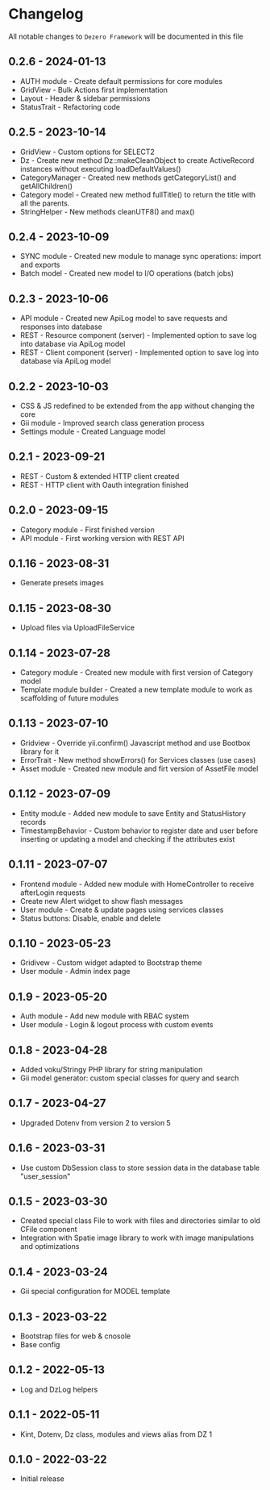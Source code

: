 # Changelog

All notable changes to `Dezero Framework` will be documented in this file

## 0.2.6 - 2024-01-13

- AUTH module - Create default permissions for core modules
- GridView - Bulk Actions first implementation
- Layout - Header & sidebar permissions
- StatusTrait - Refactoring code

## 0.2.5 - 2023-10-14

- GridView - Custom options for SELECT2
- Dz - Create new method Dz::makeCleanObject to create ActiveRecord instances without executing loadDefaultValues()
- CategoryManager - Created new methods getCategoryList() and getAllChildren()
- Category model - Created new method fullTitle() to return the title with all the parents.
- StringHelper - New methods cleanUTF8() and max()

## 0.2.4 - 2023-10-09

- SYNC module - Created new module to manage sync operations: import and exports
- Batch model - Created new model to I/O operations (batch jobs)

## 0.2.3 - 2023-10-06

- API module - Created new ApiLog model to save requests and responses into database
- REST - Resource component (server) - Implemented option to save log into database via ApiLog model
- REST - Client component (server) - Implemented option to save log into database via ApiLog model

## 0.2.2 - 2023-10-03

- CSS & JS redefined to be extended from the app without changing the core
- Gii module - Improved search class generation process
- Settings module - Created Language model

## 0.2.1 - 2023-09-21

- REST - Custom & extended HTTP client created
- REST - HTTP client with Oauth integration finished

## 0.2.0 - 2023-09-15

- Category module - First finished version
- API module - First working version with REST API

## 0.1.16 - 2023-08-31

- Generate presets images

## 0.1.15 - 2023-08-30

- Upload files via UploadFileService

## 0.1.14 - 2023-07-28

- Category module - Created new module with first version of Category model
- Template module builder - Created a new template module to work as scaffolding of future modules

## 0.1.13 - 2023-07-10

- Gridview - Override yii.confirm() Javascript method and use Bootbox library for it
- ErrorTrait - New method showErrors() for Services classes (use cases)
- Asset module - Created new module and firt version of AssetFile model

## 0.1.12 - 2023-07-09

- Entity module - Added new module to save Entity and StatusHistory records
- TimestampBehavior - Custom behavior to register date and user before inserting or updating a model and checking if the attributes exist

## 0.1.11 - 2023-07-07

- Frontend module - Added new module with HomeController to receive afterLogin requests
- Create new Alert widget to show flash messages
- User module - Create & update pages using services classes
- Status buttons: Disable, enable and delete

## 0.1.10 - 2023-05-23

- Gridivew - Custom widget adapted to Bootstrap theme
- User module - Admin index page

## 0.1.9 - 2023-05-20

- Auth module - Add new module with RBAC system
- User module - Login & logout process with custom events

## 0.1.8 - 2023-04-28

- Added voku/Stringy PHP library for string manipulation
- Gii model generator: custom special classes for query and search

## 0.1.7 - 2023-04-27

- Upgraded Dotenv from version 2 to version 5

## 0.1.6 - 2023-03-31

- Use custom DbSession class to store session data in the database table "user_session"

## 0.1.5 - 2023-03-30

- Created special class File to work with files and directories similar to old CFile component
- Integration with Spatie image library to work with image manipulations and optimizations

## 0.1.4 - 2023-03-24

- Gii special configuration for MODEL template

## 0.1.3 - 2023-03-22

- Bootstrap files for web & cnosole 
- Base config

## 0.1.2 - 2022-05-13

- Log and DzLog helpers

## 0.1.1 - 2022-05-11

- Kint, Dotenv, Dz class, modules and views alias from DZ 1

## 0.1.0 - 2022-03-22

- Initial release
